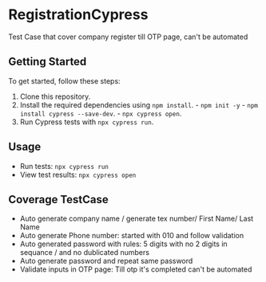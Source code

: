# RegistrationCypress


Test Case that cover company register till OTP page, can't be automated 

## Getting Started

To get started, follow these steps:

1. Clone this repository.
2. Install the required dependencies using `npm install`.
       - `npm init -y`
       - `npm install cypress --save-dev`.
       - `npx cypress open`.
4. Run Cypress tests with `npx cypress run`.

## Usage

- Run tests: `npx cypress run`
- View test results: `npx cypress open`


## Coverage TestCase
- Auto generate company name / generate tex number/ First Name/ Last Name
- Auto generate Phone number: started with 010 and follow validation
- Auto generated password with rules: 5 digits with no 2 digits in sequance / and no dublicated numbers
- Auto generate password and repeat same password
- Validate inputs in OTP page: Till otp it's completed can't be automated  


